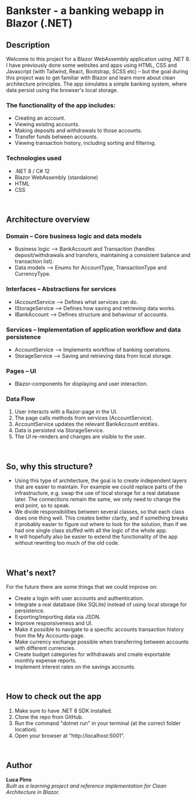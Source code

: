 # Bankster - a banking webapp in Blazor (.NET)

## Description

Welcome to this project for a Blazor WebAssembly application using .NET 8.
I have previously done some websites and apps using HTML, CSS and Javascript (with Tailwind, React, Bootstrap, SCSS etc) 
– but the goal during this project was to get familiar with Blazor and learn more about clean architecture principles.
The app simulates a simple banking system, where data persist using the browser's local storage. 

### The functionality of the app includes:
* Creating an account.
* Viewing existing accounts.
* Making deposits and withdrawals to those accounts.
* Transfer funds between accounts.
* Viewing transaction history, including sorting and filtering.

### Technologies used
* .NET 8 / C# 12
* Blazor WebAssembly (standalone)
* HTML
* CSS
<br/>

## Architecture overview

### Domain – Core business logic and data models
* Business logic --> BankAccount and Transaction (handles deposit/withdrawals and transfers, maintaining a consistent balance and transaction list).
* Data models --> Enums for AccountType, TransactionType and CurrencyType.

### Interfaces – Abstractions for services
* IAccountService --> Defines what services can do.
* IStorageService –-> Defines how saving and retrieving data works.
* IBankAccount –-> Defines structure and behaviour of accounts.

### Services – Implementation of application workflow and data persistence
* AccountService --> Implements workflow of banking operations.
* StorageService --> Saving and retrieving data from local storage.

### Pages – UI
* Blazor-components for displaying and user interaction.

### Data Flow
1. User interacts with a Razor-page in the UI.
2. The page calls methods from services (AccountService).
3. AccountService updates the relevant BankAccount entities.
4. Data is persisted via StorageService.
5. The UI re-renders and changes are visible to the user.
<br/>   

## So, why this structure?
*  Using this type of architecture, the goal is to create independent layers that are easier to maintain. For example we could replace parts of the infrastructure, e.g. swap the use of local storage for a real database later. The connections remain the same, we only need to change the end point, so to speak.
* We divide responsibilities between several classes, so that each class does one thing well. This creates better clarity, and if something breaks it probably easier to figure out where to look for the solution, than if we had one single class stuffed with all the logic of the whole app.
* It will hopefully also be easier to extend the functionality of the app without rewriting too much of the old code.
<br/>

## What's next?
For the future there are some things that we could improve on:
* Create a login with user accounts and authentication.
* Integrate a real database (like SQLite) instead of using local storage for persistence.
* Exporting/importing data via JSON.
* Improve responsiveness and UI.
* Make it possible to navigate to a specific accounts transaction history from the My Accounts-page.
* Make currency exchange possible when transferring between accounts with different currencies.
* Create budget categories for withdrawals and create exportable monthly expense reports.
* Implement interest rates on the savings accounts.
<br/>

## How to check out the app
1. Make sure to have .NET 8 SDK installed.
2. Clone the repo from GitHub.
3. Run the command "dotnet run" in your terminal (at the correct folder location).
4. Open your browser at "http://localhost:5001".
<br/>

## Author
**Luca Pirro**  
_Built as a learning project and reference implementation for Clean Architecture in Blazor._




